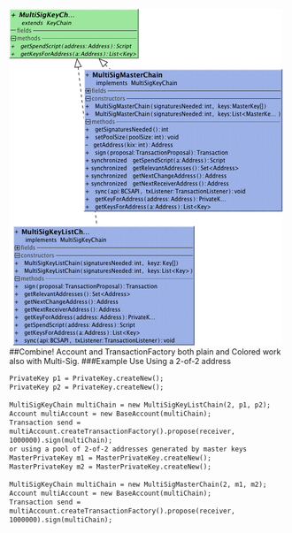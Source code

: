 ![Multisig](multisig.png)
##Combine!
Account and TransactionFactory both plain and Colored work also with Multi-Sig.
###Example Use
Using a 2-of-2 address
```
PrivateKey p1 = PrivateKey.createNew();
PrivateKey p2 = PrivateKey.createNew();

MultiSigKeyChain multiChain = new MultiSigKeyListChain(2, p1, p2);
Account multiAccount = new BaseAccount(multiChain);
Transaction send = multiAccount.createTransactionFactory().propose(receiver, 1000000).sign(multiChain);
or using a pool of 2-of-2 addresses generated by master keys
MasterPrivateKey m1 = MasterPrivateKey.createNew();
MasterPrivateKey m2 = MasterPrivateKey.createNew();

MultiSigKeyChain multiChain = new MultiSigMasterChain(2, m1, m2);
Account multiAccount = new BaseAccount(multiChain);
Transaction send = multiAccount.createTransactionFactory().propose(receiver, 1000000).sign(multiChain);
```